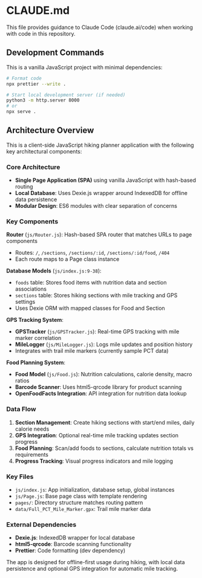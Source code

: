 # CLAUDE.md

This file provides guidance to Claude Code (claude.ai/code) when working with code in this repository.

## Development Commands

This is a vanilla JavaScript project with minimal dependencies:

```bash
# Format code
npx prettier --write .

# Start local development server (if needed)
python3 -m http.server 8000
# or
npx serve .
```

## Architecture Overview

This is a client-side JavaScript hiking planner application with the following key architectural components:

### Core Architecture
- **Single Page Application (SPA)** using vanilla JavaScript with hash-based routing
- **Local Database**: Uses Dexie.js wrapper around IndexedDB for offline data persistence
- **Modular Design**: ES6 modules with clear separation of concerns

### Key Components

**Router** (`js/Router.js`): Hash-based SPA router that matches URLs to page components
- Routes: `/`, `/sections`, `/sections/:id`, `/sections/:id/food`, `/404`
- Each route maps to a Page class instance

**Database Models** (`js/index.js:9-38`):
- `foods` table: Stores food items with nutrition data and section associations
- `sections` table: Stores hiking sections with mile tracking and GPS settings
- Uses Dexie ORM with mapped classes for Food and Section

**GPS Tracking System**:
- **GPSTracker** (`js/GPSTracker.js`): Real-time GPS tracking with mile marker correlation
- **MileLogger** (`js/MileLogger.js`): Logs mile updates and position history
- Integrates with trail mile markers (currently sample PCT data)

**Food Planning System**:
- **Food Model** (`js/Food.js`): Nutrition calculations, calorie density, macro ratios
- **Barcode Scanner**: Uses html5-qrcode library for product scanning
- **OpenFoodFacts Integration**: API integration for nutrition data lookup

### Data Flow
1. **Section Management**: Create hiking sections with start/end miles, daily calorie needs
2. **GPS Integration**: Optional real-time mile tracking updates section progress
3. **Food Planning**: Scan/add foods to sections, calculate nutrition totals vs requirements
4. **Progress Tracking**: Visual progress indicators and mile logging

### Key Files
- `js/index.js`: App initialization, database setup, global instances
- `js/Page.js`: Base page class with template rendering
- `pages/`: Directory structure matches routing pattern
- `data/Full_PCT_Mile_Marker.gpx`: Trail mile marker data

### External Dependencies
- **Dexie.js**: IndexedDB wrapper for local database
- **html5-qrcode**: Barcode scanning functionality
- **Prettier**: Code formatting (dev dependency)

The app is designed for offline-first usage during hiking, with local data persistence and optional GPS integration for automatic mile tracking.